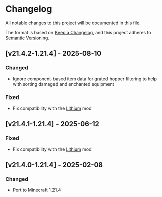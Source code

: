 # Changelog

All notable changes to this project will be documented in this file.

The format is based on [Keep a Changelog](https://keepachangelog.com/en/1.0.0/),
and this project adheres to [Semantic Versioning](https://semver.org/spec/v2.0.0.html).

## [v21.4.2-1.21.4] - 2025-08-10

### Changed

- Ignore component-based item data for grated hopper filtering to help with sorting damaged and enchanted equipment

### Fixed

- Fix compatibility with the [Lithium](https://modrinth.com/mod/lithium) mod

## [v21.4.1-1.21.4] - 2025-06-12

### Fixed

- Fix compatibility with the [Lithium](https://modrinth.com/mod/lithium) mod

## [v21.4.0-1.21.4] - 2025-02-08

### Changed

- Port to Minecraft 1.21.4
